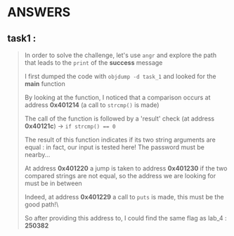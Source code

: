 # ANSWERS

## task1 :

> In order to solve the challenge, let's use ``angr`` and explore the path that leads to the `print` of the **success** message 
>
> I first dumped the code with ``objdump -d task_1`` and looked for the **main** function
> 
> By looking at the function, I noticed that a comparison occurs at address **0x401214** (a call to ``strcmp()`` is made)
> 
> The call of the function is followed by a 'result' check (at address **0x40121c**) -> ``if strcmp() == 0`` 
> 
> The result of this function indicates if its two string arguments are equal : in fact, our input is tested here! The password must be nearby...
> 
> At address **0x401220** a jump is taken to address **0x401230** if the two compared strings are not equal, so the address we are looking for must be in between
> 
> Indeed, at address **0x401229** a call to ``puts`` is made, this must be the good path!\
> 
> So after providing this address to, I could find the same flag as lab_4 : **250382**
